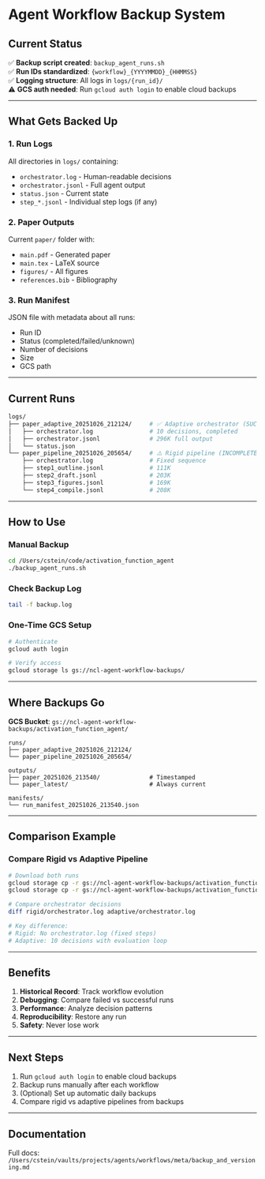 # Agent Workflow Backup System

## Current Status

✅ **Backup script created**: `backup_agent_runs.sh`  
✅ **Run IDs standardized**: `{workflow}_{YYYYMMDD}_{HHMMSS}`  
✅ **Logging structure**: All logs in `logs/{run_id}/`  
⚠️ **GCS auth needed**: Run `gcloud auth login` to enable cloud backups

---

## What Gets Backed Up

### 1. Run Logs
All directories in `logs/` containing:
- `orchestrator.log` - Human-readable decisions
- `orchestrator.jsonl` - Full agent output
- `status.json` - Current state
- `step_*.jsonl` - Individual step logs (if any)

### 2. Paper Outputs
Current `paper/` folder with:
- `main.pdf` - Generated paper
- `main.tex` - LaTeX source
- `figures/` - All figures
- `references.bib` - Bibliography

### 3. Run Manifest
JSON file with metadata about all runs:
- Run ID
- Status (completed/failed/unknown)
- Number of decisions
- Size
- GCS path

---

## Current Runs

```bash
logs/
├── paper_adaptive_20251026_212124/     # ✅ Adaptive orchestrator (SUCCESSFUL)
│   ├── orchestrator.log                # 10 decisions, completed
│   ├── orchestrator.jsonl              # 296K full output
│   └── status.json
└── paper_pipeline_20251026_205654/     # ⚠️ Rigid pipeline (INCOMPLETE)
    ├── orchestrator.log                # Fixed sequence
    ├── step1_outline.jsonl             # 111K
    ├── step2_draft.jsonl               # 203K
    ├── step3_figures.jsonl             # 169K
    └── step4_compile.jsonl             # 208K
```

---

## How to Use

### Manual Backup

```bash
cd /Users/cstein/code/activation_function_agent
./backup_agent_runs.sh
```

### Check Backup Log

```bash
tail -f backup.log
```

### One-Time GCS Setup

```bash
# Authenticate
gcloud auth login

# Verify access
gcloud storage ls gs://ncl-agent-workflow-backups/
```

---

## Where Backups Go

**GCS Bucket**: `gs://ncl-agent-workflow-backups/activation_function_agent/`

```
runs/
├── paper_adaptive_20251026_212124/
└── paper_pipeline_20251026_205654/

outputs/
├── paper_20251026_213540/              # Timestamped
└── paper_latest/                       # Always current

manifests/
└── run_manifest_20251026_213540.json
```

---

## Comparison Example

### Compare Rigid vs Adaptive Pipeline

```bash
# Download both runs
gcloud storage cp -r gs://ncl-agent-workflow-backups/activation_function_agent/runs/paper_pipeline_20251026_205654/ ./rigid/
gcloud storage cp -r gs://ncl-agent-workflow-backups/activation_function_agent/runs/paper_adaptive_20251026_212124/ ./adaptive/

# Compare orchestrator decisions
diff rigid/orchestrator.log adaptive/orchestrator.log

# Key difference:
# Rigid: No orchestrator.log (fixed steps)
# Adaptive: 10 decisions with evaluation loop
```

---

## Benefits

1. **Historical Record**: Track workflow evolution
2. **Debugging**: Compare failed vs successful runs
3. **Performance**: Analyze decision patterns
4. **Reproducibility**: Restore any run
5. **Safety**: Never lose work

---

## Next Steps

1. Run `gcloud auth login` to enable cloud backups
2. Backup runs manually after each workflow
3. (Optional) Set up automatic daily backups
4. Compare rigid vs adaptive pipelines from backups

---

## Documentation

Full docs: `/Users/cstein/vaults/projects/agents/workflows/meta/backup_and_versioning.md`

